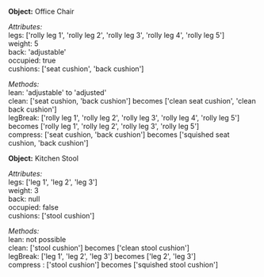 **Object:** Office Chair

*Attributes:*<br>
legs: \['rolly leg 1', 'rolly leg 2', 'rolly leg 3', 'rolly leg 4', 'rolly leg 5'\]<br>
weight: 5<br>
back: 'adjustable'<br>
occupied: true<br>
cushions: \['seat cushion', 'back cushion'\]<br>

*Methods:*<br>
lean: 'adjustable' to 'adjusted'<br>
clean: \['seat cushion, 'back cushion'\] becomes \['clean seat cushion', 'clean back cushion'\]<br>
legBreak: \['rolly leg 1', 'rolly leg 2', 'rolly leg 3', 'rolly leg 4', 'rolly leg 5'\] becomes \['rolly leg 1', 'rolly leg 2', 'rolly leg 3', 'rolly leg 5'\]<br>
compress: \['seat cushion, 'back cushion'\] becomes \['squished seat cushion, 'back cushion'\]<br>

**Object:** Kitchen Stool

*Attributes:*<br>
legs: \['leg 1', 'leg 2', 'leg 3'\]<br>
weight: 3<br>
back: null<br>
occupied: false<br>
cushions: \['stool cushion'\]<br>

*Methods:*<br>
lean: not possible<br>
clean: \['stool cushion'\] becomes \['clean stool cushion'\]<br>
legBreak: \['leg 1', 'leg 2', 'leg 3'\] becomes \['leg 2', 'leg 3'\]<br>
compress : \['stool cushion'\] becomes \['squished stool cushion'\]<br>
